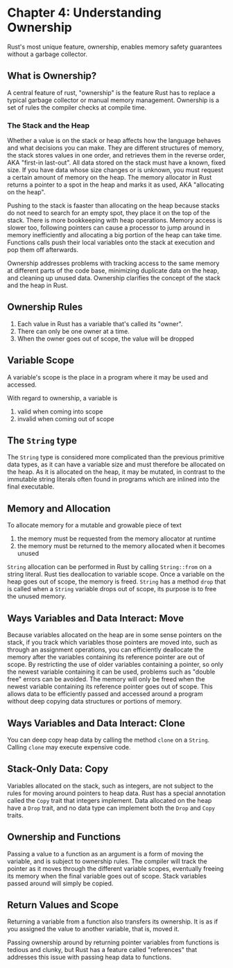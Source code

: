 # Chapter 4: Understanding Ownership

Rust's most unique feature, ownership, enables memory safety guarantees without
a garbage collector.

## What is Ownership?

A central feature of rust, "ownership" is the feature Rust has to replace a
typical garbage collector or manual memory management. Ownership is a set of
rules the compiler checks at compile time.

### The Stack and the Heap

Whether a value is on the stack or heap affects how the language behaves and
what decisions you can make. They are different structures of memory, the stack
stores values in one order, and retrieves them in the reverse order, AKA
"first-in last-out". All data stored on the stack must have a known, fixed size.
If you have data whose size changes or is unknown, you must request a certain
amount of memory on the heap. The memory allocator in Rust returns a pointer to
a spot in the heap and marks it as used, AKA "allocating on the heap".

Pushing to the stack is faaster than allocating on the heap because stacks do
not need to search for an empty spot, they place it on the top of the stack.
There is more bookkeeping with heap operations. Memory access is slower too,
following pointers can cause a processor to jump around in memory inefficiently
and allocating a big portion of the heap can take time. Functions calls push
their local variables onto the stack at execution and pop them off afterwards.

Ownership addresses problems with tracking access to the same memory at
different parts of the code base, minimizing duplicate data on the heap, and
cleaning up unused data. Ownership clarifies the concept of the stack and the
heap in Rust.

## Ownership Rules

1. Each value in Rust has a variable that's called its "owner".
2. There can only be one owner at a time.
3. When the owner goes out of scope, the value will be dropped

## Variable Scope

A variable's scope is the place in a program where it may be used and accessed.

With regard to ownership, a variable is
1) valid when coming into scope
2) invalid when coming out of scope

## The `String` type

The `String` type is considered more complicated than the previous primitive
data types, as it can have a variable size and must therefore be allocated on
the heap. As it is allocated on the heap, it may be mutated, in contrast to the
immutable string literals often found in programs which are inlined into the
final executable.

## Memory and Allocation

To allocate memory for a mutable and growable piece of text
1) the memory must be requested from the memory allocator at runtime
2) the memory must be returned to the memory allocated when it becomes unused

`String` allocation can be performed in Rust by calling `String::from` on a
string literal. Rust ties deallocation to variable scope. Once a variable on
the heap goes out of scope, the memory is freed. `String` has a method `drop`
that is called when a `String` variable drops out of scope, its purpose is to
free the unused memory.

## Ways Variables and Data Interact: Move

Because variables allocated on the heap are in some sense pointers on the
stack, if you track which variables those pointers are moved into, such as
through an assignment operations, you can efficiently deallocate the memory
after the variables containing its reference pointer are out of scope. By
restricting the use of older variables containing a pointer, so only the newest
variable containing it can be used, problems such as "double free" errors can
be avoided. The memory will only be freed when the newest variable containing
its reference pointer goes out of scope. This allows data to be efficiently
passed and accessed around a program without deep copying data structures or
portions of memory.

## Ways Variables and Data Interact: Clone

You can deep copy heap data by calling the method `clone` on a `String`. Calling
`clone` may execute expensive code.

## Stack-Only Data: Copy

Variables allocated on the stack, such as integers, are not subject to the
rules for moving around pointers to heap data. Rust has a special annotation
called the `Copy` trait that integers implement. Data allocated on the heap
have a `Drop` trait, and no data type can implement both the `Drop` and `Copy`
traits.

## Ownership and Functions

Passing a value to a function as an argument is a form of moving the variable,
and is subject to ownership rules. The compiler will track the pointer as it
moves through the different variable scopes, eventually freeing its memory when
the final variable goes out of scope. Stack variables passed around will simply
be copied.

## Return Values and Scope

Returning a variable from a function also transfers its ownership. It is as if
you assigned the value to another variable, that is, moved it.

Passing ownership around by returning pointer variables from functions is
tedious and clunky, but Rust has a feature called "references" that addresses
this issue with passing heap data to functions.
